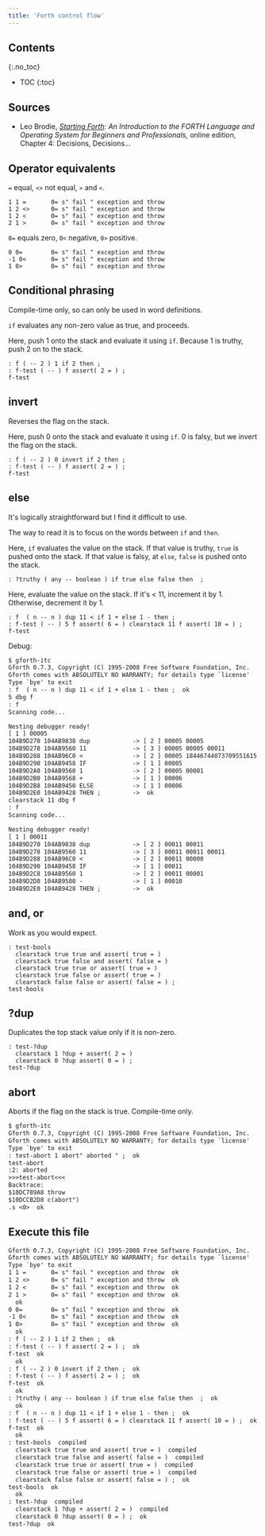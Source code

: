 ```yaml
---
title: 'Forth control flow'
---
```


## Contents
{:.no_toc}

* TOC
{:toc}

## Sources

* Leo Brodie, *[Starting Forth]: An Introduction to the FORTH Language
  and Operating System for Beginners and Professionals,* online edition,
  Chapter 4: Decisions, Decisions...

[Starting Forth]: https://www.forth.com/starting-forth/

## Operator equivalents

`=` equal, `<>` not equal, `>` and `<`.

```forth
1 1 =       0= s" fail " exception and throw
1 2 <>      0= s" fail " exception and throw
1 2 <       0= s" fail " exception and throw
2 1 >       0= s" fail " exception and throw
```

`0=` equals zero, `0<` negative, `0>` positive.

```forth
0 0=        0= s" fail " exception and throw
-1 0<       0= s" fail " exception and throw
1 0>        0= s" fail " exception and throw
```

## Conditional phrasing

Compile-time only, so can only be used in word definitions.

`if` evaluates any non-zero value as true, and proceeds.

Here, push 1 onto the stack and evaluate it using `if`. Because 1 is
truthy, push 2 on to the stack.

```forth
: f ( -- 2 ) 1 if 2 then ;
: f-test ( -- ) f assert( 2 = ) ;
f-test
```

## invert

Reverses the flag on the stack.

Here, push 0 onto the stack and evaluate it using `if`. 0 is falsy, but
we invert the flag on the stack.

```forth
: f ( -- 2 ) 0 invert if 2 then ;
: f-test ( -- ) f assert( 2 = ) ;
f-test
```

## else

It's logically straightforward but I find it difficult to use.

The way to read it is to focus on the words between `if` and `then`.

Here, `if` evaluates the value on the stack. If that value is truthy,
`true` is pushed onto the stack. If that value is falsy, at `else`,
`false` is pushed onto the stack.

```forth
: ?truthy ( any -- boolean ) if true else false then  ;
```

Here, evaluate the value on the stack. If it's < 11, increment it by 1.
Otherwise, decrement it by 1.

```forth
: f  ( n -- n ) dup 11 < if 1 + else 1 - then ;
: f-test ( -- ) 5 f assert( 6 = ) clearstack 11 f assert( 10 = ) ;
f-test
```

Debug:

```txt
$ gforth-itc
Gforth 0.7.3, Copyright (C) 1995-2008 Free Software Foundation, Inc.
Gforth comes with ABSOLUTELY NO WARRANTY; for details type `license'
Type `bye' to exit
: f  ( n -- n ) dup 11 < if 1 + else 1 - then ;  ok
5 dbg f 
: f  
Scanning code...

Nesting debugger ready!
[ 1 ] 00005 
104B9D270 104AB9838 dup            -> [ 2 ] 00005 00005 
104B9D278 104AB9560 11             -> [ 3 ] 00005 00005 00011 
104B9D288 104AB96C0 <              -> [ 2 ] 00005 18446744073709551615 
104B9D290 104AB9458 IF             -> [ 1 ] 00005 
104B9D2A0 104AB9560 1              -> [ 2 ] 00005 00001 
104B9D2B0 104AB9568 +              -> [ 1 ] 00006 
104B9D2B8 104AB9450 ELSE           -> [ 1 ] 00006 
104B9D2E0 104AB9428 THEN ;         ->  ok
clearstack 11 dbg f 
: f  
Scanning code...

Nesting debugger ready!
[ 1 ] 00011 
104B9D270 104AB9838 dup            -> [ 2 ] 00011 00011 
104B9D278 104AB9560 11             -> [ 3 ] 00011 00011 00011 
104B9D288 104AB96C0 <              -> [ 2 ] 00011 00000 
104B9D290 104AB9458 IF             -> [ 1 ] 00011 
104B9D2C8 104AB9560 1              -> [ 2 ] 00011 00001 
104B9D2D8 104AB9580 -              -> [ 1 ] 00010 
104B9D2E0 104AB9428 THEN ;         ->  ok
```

## and, or

Work as you would expect.

```forth
: test-bools
  clearstack true true and assert( true = )
  clearstack true false and assert( false = )
  clearstack true true or assert( true = )
  clearstack true false or assert( true = )
  clearstack false false or assert( false = ) ;
test-bools
```

## ?dup

Duplicates the top stack value only if it is non-zero.

```forth
: test-?dup
  clearstack 1 ?dup + assert( 2 = )
  clearstack 0 ?dup assert( 0 = ) ;
test-?dup
```

## abort

Aborts if the flag on the stack is true. Compile-time only.

```txt
$ gforth-itc
Gforth 0.7.3, Copyright (C) 1995-2008 Free Software Foundation, Inc.
Gforth comes with ABSOLUTELY NO WARRANTY; for details type `license'
Type `bye' to exit
: test-abort 1 abort" aborted " ;  ok
test-abort  
:2: aborted 
>>>test-abort<<< 
Backtrace:
$10DC789A8 throw 
$10DCCB2D8 c(abort") 
.s <0>  ok
```

## Execute this file

```txt
Gforth 0.7.3, Copyright (C) 1995-2008 Free Software Foundation, Inc.
Gforth comes with ABSOLUTELY NO WARRANTY; for details type `license'
Type `bye' to exit
1 1 =       0= s" fail " exception and throw  ok
1 2 <>      0= s" fail " exception and throw  ok
1 2 <       0= s" fail " exception and throw  ok
2 1 >       0= s" fail " exception and throw  ok
  ok
0 0=        0= s" fail " exception and throw  ok
-1 0<       0= s" fail " exception and throw  ok
1 0>        0= s" fail " exception and throw  ok
  ok
: f ( -- 2 ) 1 if 2 then ;  ok
: f-test ( -- ) f assert( 2 = ) ;  ok
f-test  ok
  ok
: f ( -- 2 ) 0 invert if 2 then ;  ok
: f-test ( -- ) f assert( 2 = ) ;  ok
f-test  ok
  ok
: ?truthy ( any -- boolean ) if true else false then  ;  ok
  ok
: f  ( n -- n ) dup 11 < if 1 + else 1 - then ;  ok
: f-test ( -- ) 5 f assert( 6 = ) clearstack 11 f assert( 10 = ) ;  ok
f-test  ok
  ok
: test-bools  compiled
  clearstack true true and assert( true = )  compiled
  clearstack true false and assert( false = )  compiled
  clearstack true true or assert( true = )  compiled
  clearstack true false or assert( true = )  compiled
  clearstack false false or assert( false = ) ;  ok
test-bools  ok
  ok
: test-?dup  compiled
  clearstack 1 ?dup + assert( 2 = )  compiled
  clearstack 0 ?dup assert( 0 = ) ;  ok
test-?dup  ok
```